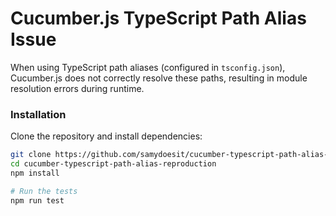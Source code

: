 # Cucumber.js TypeScript Path Alias Issue

When using TypeScript path aliases (configured in `tsconfig.json`), Cucumber.js does not correctly resolve these paths, resulting in module resolution errors during runtime.

### Installation

Clone the repository and install dependencies:

```bash
git clone https://github.com/samydoesit/cucumber-typescript-path-alias-reproduction.git
cd cucumber-typescript-path-alias-reproduction
npm install

# Run the tests
npm run test
```

